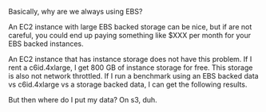 

Basically, why are we always using EBS?

An EC2 instance with large EBS backed storage can be nice, but if are not careful, you could end up paying something like $XXX per month for your EBS backed instances.


An EC2 instance that has instance storage does not have this problem. If I rent a c6id.4xlarge, I get 800 GB of instance storage for free. This storage is also not network throttled. If I run a benchmark using an EBS backed data vs c6id.4xlarge vs a storage backed data, I can get the following results. 

But then where do I put my data? 
On s3, duh.
